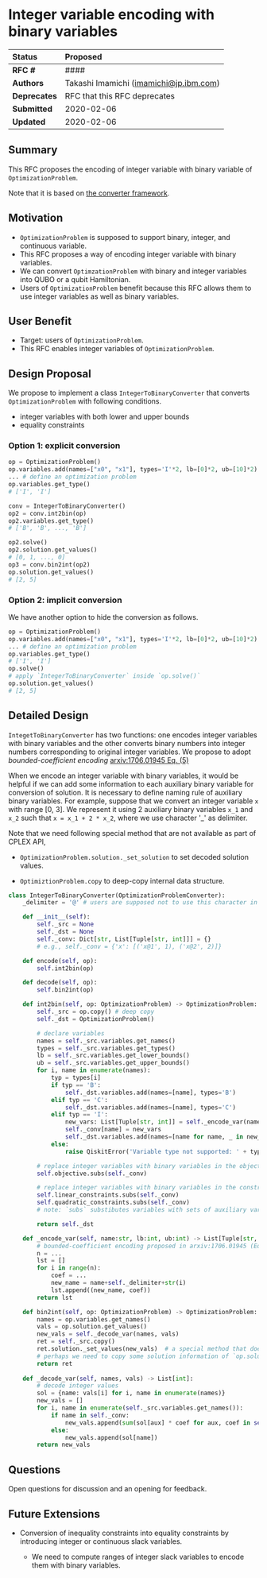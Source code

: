 # Integer variable encoding with binary variables

| **Status**     | **Proposed**                           |
|:-------------- |:-------------------------------------- |
| **RFC #**      | ####                                   |
| **Authors**    | Takashi Imamichi (imamichi@jp.ibm.com) |
| **Deprecates** | RFC that this RFC deprecates           |
| **Submitted**  | 2020-02-06                             |
| **Updated**    | 2020-02-06                             |

## Summary

This RFC proposes the encoding of integer variable with binary variable of `OptimizationProblem`.

Note that it is based on [the converter framework](opt-prob-conv.md).


## Motivation

- `OptimizationProblem` is supposed to support binary, integer, and continuous variable.
- This RFC proposes a way of encoding integer variable with binary variables.
- We can convert `OptimzationProblem` with binary and integer variables into QUBO or a qubit Hamiltonian.
- Users of `OptimizationProblem` benefit because this RFC allows them to use integer variables as well as binary variables.

## User Benefit

- Target: users of `OptimizationProblem`.
- This RFC enables integer variables of `OptimizationProblem`.

## Design Proposal

We propose to implement a class `IntegerToBinaryConverter` that converts
`OptimizationProblem` with following conditions.

- integer variables with both lower and upper bounds
- equality constraints


### Option 1: explicit conversion

```python
op = OptimizationProblem()
op.variables.add(names=["x0", "x1"], types='I'*2, lb=[0]*2, ub=[10]*2)
... # define an optimization problem
op.variables.get_type()
# ['I', 'I']

conv = IntegerToBinaryConverter()
op2 = conv.int2bin(op)
op2.variables.get_type()
# ['B', 'B', ..., 'B']

op2.solve()
op2.solution.get_values()
# [0, 1, ..., 0]
op3 = conv.bin2int(op2)
op.solution.get_values()
# [2, 5]
```

### Option 2: implicit conversion

We have another option to hide the conversion as follows.

```python
op = OptimizationProblem()
op.variables.add(names=["x0", "x1"], types='I'*2, lb=[0]*2, ub=[10]*2)
... # define an optimization problem
op.variables.get_type()
# ['I', 'I']
op.solve()
# apply `IntegerToBinaryConverter` inside `op.solve()`
op.solution.get_values()
# [2, 5]
```

## Detailed Design

`IntegetToBinaryConverter` has two functions: one encodes integer variables with binary variables and the other converts binary numbers into integer numbers corresponding to original integer variables. We propose to adopt _bounded-coefficient encoding_ [arxiv:1706.01945 Eq. (5)](https://arxiv.org/abs/1706.01945)

When we encode an integer variable with binary variables, it would be helpful if we can add some information to each auxiliary binary variable for conversion of solution. It is necessary to define naming rule of auxiliary binary variables. For example, suppose that we convert an integer variable `x` with range [0, 3]. We represent it using 2 auxiliary binary variables `x_1` and `x_2` such that `x = x_1 + 2 * x_2`, where we use character '_' as delimiter.

Note that we need following special method that are not available as part of CPLEX API,

- `OptimizationProblem.solution._set_solution` to set decoded solution values.

- `OptimiztionProblem.copy` to deep-copy internal data structure. 

```python
class IntegerToBinaryConverter(OptimizationProblemConverter):
    _delimiter = '@' # users are supposed not to use this character in variable names

    def __init__(self):
        self._src = None
        self._dst = None
        self._conv: Dict[str, List[Tuple[str, int]]] = {}
        # e.g., self._conv = {'x': [('x@1', 1), ('x@2', 2)]}

    def encode(self, op):
        self.int2bin(op)

    def decode(self, op):
        self.bin2int(op)

    def int2bin(self, op: OptimizationProblem) -> OptimizationProblem:
        self._src = op.copy() # deep copy
        self._dst = OptimizationProblem()

        # declare variables
        names = self._src.variables.get_names()
        types = self._src.variables.get_types()
        lb = self._src.variables.get_lower_bounds()
        ub = self._src.variables.get_upper_bounds()
        for i, name in enumerate(names):
            typ = types[i]
            if typ == 'B':
                self._dst.variables.add(names=[name], types='B')
            elif typ == 'C':
                self._dst.variables.add(names=[name], types='C')
            elif typ == 'I':
                new_vars: List[Tuple[str, int]] = self._encode_var(name=name, lb=lb[i], ub=ub[i])
                self._conv[name] = new_vars
                self._dst.variables.add(names=[name for name, _ in new_vars], types='B')
            else:
                raise QiskitError('Variable type not supported: ' + typ)

        # replace integer variables with binary variables in the objective function
        self.objective.subs(self._conv)

        # replace integer variables with binary variables in the constrains
        self.linear_constraints.subs(self._conv)
        self.quadratic_constraints.subs(self._conv)
        # note: `subs` substibutes variables with sets of auxiliary variables

        return self._dst

    def _encode_var(self, name:str, lb:int, ub:int) -> List[Tuple[str, int]]:
        # bounded-coefficient encoding proposed in arxiv:1706.01945 (Eq. (5))
        n = ...
        lst = []
        for i in range(n):
            coef = ...
            new_name = name+self._delimiter+str(i)
            lst.append((new_name, coef))
        return lst

    def bin2int(self, op: OptimizationProblem) -> OptimizationProblem:
        names = op.variables.get_names()
        vals = op.solution.get_values()
        new_vals = self._decode_var(names, vals)
        ret = self._src.copy()
        ret.solution._set_values(new_vals)  # a special method that does not exist in CPLEX API
        # perhaps we need to copy some solution information of `op.solution`
        return ret
                                
    def _decode_var(self, names, vals) -> List[int]:
        # decode integer values
        sol = {name: vals[i] for i, name in enumerate(names)}
        new_vals = []
        for i, name in enumerate(self._src.variables.get_names()):
            if name in self._conv:
                new_vals.append(sum(sol[aux] * coef for aux, coef in self._conv[name]))
            else:
                new_vals.append(sol[name])
        return new_vals
```

## Questions

Open questions for discussion and an opening for feedback.

## Future Extensions

- Conversion of inequality constraints into equality constraints by introducing integer or continuous slack variables.
  
  - We need to compute ranges of integer slack variables to encode them with binary variables.
